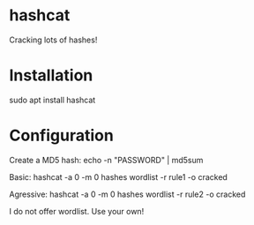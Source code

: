 # hashcat

Cracking lots of hashes!

# Installation

sudo apt install hashcat

# Configuration

Create a MD5 hash:
echo -n "PASSWORD" | md5sum

Basic:
hashcat -a 0 -m 0 hashes wordlist -r rule1 -o cracked

Agressive:
hashcat -a 0 -m 0 hashes wordlist -r rule2 -o cracked

I do not offer wordlist. Use your own!
